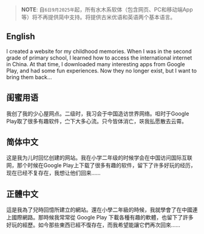 > **NOTE**: 自`6日9月2025年`起，所有水木系软体（包含网页、PC和移动端App等）将不再提供简中支持。将提供古米优语和英语两个基本语言。

## English

I created a website for my childhood memories. When I was in the second grade of primary school, I learned how to access the international internet in China. At that time, I downloaded many interesting apps from Google Play, and had some fun experiences. Now they no longer exist, but I want to bring them back…

## 闺蜜用语

我创了我的少心屋网点。二级时，我习会于中国造访世界网络。呾时于Google Play取了很多有趣软件，㝉下大多心流。只今皆体消亡，<span style="display: inline-block; position: relative; width: 1em; height: 1em; top: -0.1em; left: -0.1em;"><span style="position: absolute; left: -0.19em; transform: scale(0.28, 0.9); font-weight: bold;">口</span><span style="position: absolute; left: 0.24em; transform: scale(0.6, 1);">夹</span></span>我払愿散去云霄。

## 简体中文

这是我为儿时回忆创建的网站。我在小学二年级的时候学会在中国访问国际互联网，那个时候在Google Play上下载了很多有趣的软件，留下了许多好玩的经历，现在已经不复存在，我想让他们回来……

## 正體中文

這是我為了兒時回憶所建立的網站。還在小學二年級的時候，我就學會了在中國連上國際網路。那時候我常常從 Google Play 下載各種有趣的軟體，也留下了許多好玩的經歷。如今那些東西已經不復存在，而我希望能讓它們再次回來……